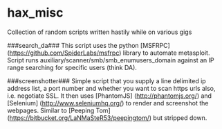 hax_misc
========

Collection of random scripts written hastily while on various gigs




###search_da###
This script uses the python [MSFRPC] (https://github.com/SpiderLabs/msfrpc) library to automate metasploit. Script runs auxiliary/scanner/smb/smb_enumusers_domain against an IP range searching for specific users (think DA).


###screenshotter###
Simple script that you supply a line delimited ip address list, a port number and whether you want to scan https urls also, i.e. negotiate SSL. It then uses [PhantomJS] (http://phantomjs.org/) and [Selenium] (http://www.seleniumhq.org/) to render and screenshot the webpages. Similar to [Peeping Tom] (https://bitbucket.org/LaNMaSteR53/peepingtom/) but stripped down. 
